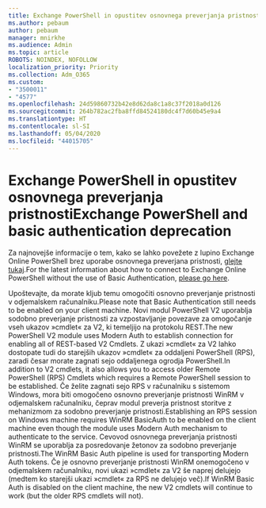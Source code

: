 ```yaml
---
title: Exchange PowerShell in opustitev osnovnega preverjanja pristnosti
ms.author: pebaum
author: pebaum
manager: mnirkhe
ms.audience: Admin
ms.topic: article
ROBOTS: NOINDEX, NOFOLLOW
localization_priority: Priority
ms.collection: Adm_O365
ms.custom:
- "3500011"
- "4577"
ms.openlocfilehash: 24d59860732b42e8d62da8c1a8c37f2018a0d126
ms.sourcegitcommit: 264b782ac2fba8ffd84524180dc4f7d60b45e9a4
ms.translationtype: HT
ms.contentlocale: sl-SI
ms.lasthandoff: 05/04/2020
ms.locfileid: "44015705"
---
```

# <a name="exchange-powershell-and-basic-authentication-deprecation"></a><span data-ttu-id="f96b4-102">Exchange PowerShell in opustitev osnovnega preverjanja pristnosti</span><span class="sxs-lookup"><span data-stu-id="f96b4-102">Exchange PowerShell and basic authentication deprecation</span></span>

<span data-ttu-id="f96b4-103">Za najnovejše informacije o tem, kako se lahko povežete z lupino Exchange Online PowerShell brez uporabe osnovnega preverjana pristnosti, [glejte tukaj](https://aka.ms/psbasicauth).</span><span class="sxs-lookup"><span data-stu-id="f96b4-103">For the latest information about how to connect to Exchange Online PowerShell without the use of Basic Authentication, [please go here](https://aka.ms/psbasicauth).</span></span>

<span data-ttu-id="f96b4-104">Upoštevajte, da morate kljub temu omogočiti osnovno preverjanje pristnosti v odjemalskem računalniku.</span><span class="sxs-lookup"><span data-stu-id="f96b4-104">Please note that Basic Authentication still needs to be enabled on your client machine.</span></span>
<span data-ttu-id="f96b4-105">Novi modul PowerShell V2 uporablja sodobno preverjanje pristnosti za vzpostavljanje povezave za omogočanje vseh ukazov »cmdlet« za V2, ki temeljijo na protokolu REST.</span><span class="sxs-lookup"><span data-stu-id="f96b4-105">The new PowerShell V2 module uses Modern Auth to establish connection for enabling all of REST-based V2 Cmdlets.</span></span> <span data-ttu-id="f96b4-106">Z ukazi »cmdlet« za V2 lahko dostopate tudi do starejših ukazov »cmdlet« za oddaljeni PowerShell (RPS), zaradi česar morate zagnati sejo oddaljenega ogrodja PowerShell.</span><span class="sxs-lookup"><span data-stu-id="f96b4-106">In addition to V2 cmdlets, it also allows you to access older Remote PowerShell (RPS) Cmdlets which requires a Remote PowerShell session to be established.</span></span> <span data-ttu-id="f96b4-107">Če želite zagnati sejo RPS v računalniku s sistemom Windows, mora biti omogočeno osnovno preverjanje pristnosti WinRM v odjemalskem računalniku, čeprav modul preverja pristnost storitve z mehanizmom za sodobno preverjanje pristnosti.</span><span class="sxs-lookup"><span data-stu-id="f96b4-107">Establishing an RPS session on Windows machine requires WinRM BasicAuth to be enabled on the client machine even though the module uses Modern Auth mechanism to authenticate to the service.</span></span> <span data-ttu-id="f96b4-108">Cevovod osnovnega preverjanja pristnosti WinRM se uporablja za posredovanje žetonov za sodobno preverjanje pristnosti.</span><span class="sxs-lookup"><span data-stu-id="f96b4-108">The WinRM Basic Auth pipeline is used for transporting Modern Auth tokens.</span></span> <span data-ttu-id="f96b4-109">Če je osnovno preverjanje pristnosti WinRM onemogočeno v odjemalskem računalniku, novi ukazi »cmdlet« za V2 še naprej delujejo (medtem ko starejši ukazi »cmdlet« za RPS ne delujejo več).</span><span class="sxs-lookup"><span data-stu-id="f96b4-109">If WinRM Basic Auth is disabled on the client machine, the new V2 cmdlets will continue to work (but the older RPS cmdlets will not).</span></span>
